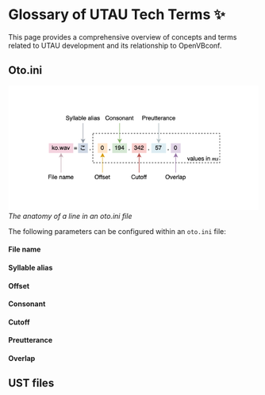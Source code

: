 # Glossary of UTAU Tech Terms ✨
This page provides a comprehensive overview of concepts and terms related to UTAU development and its relationship to OpenVBconf.

## Oto.ini
![Anatomy of an oto.ini line](assets/oto-anatomy.png)
*The anatomy of a line in an oto.ini file*

The following parameters can be configured within an `oto.ini` file:

#### File name

#### Syllable alias

#### Offset

#### Consonant

#### Cutoff

#### Preutterance

#### Overlap

## UST files